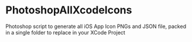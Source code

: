 # PhotoshopAllXcodeIcons
Photoshop script to generate all iOS App Icon PNGs and JSON file, packed in a single folder to replace in your XCode Project
